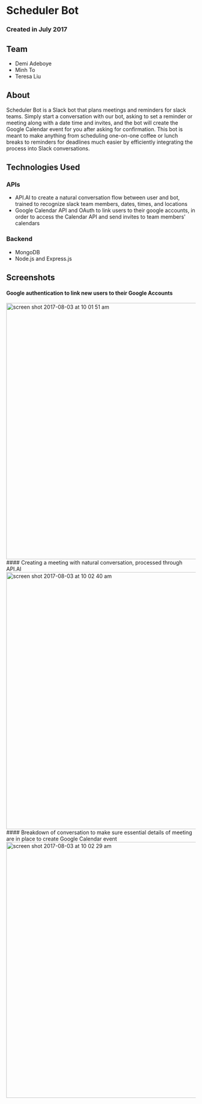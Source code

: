 # Scheduler Bot
### Created in July 2017

## Team
- Demi Adeboye
- Minh To
- Teresa Liu

## About
Scheduler Bot is a Slack bot that plans meetings and reminders for slack teams. Simply start a conversation with our bot, asking to set a reminder or meeting along with a date time and invites, and the bot will create the Google Calendar event for you after asking for confirmation. This bot is meant to make anything from scheduling one-on-one coffee or lunch breaks to reminders for deadlines much easier by efficiently integrating the process into Slack conversations.

## Technologies Used
### APIs
- API.AI to create a natural conversation flow between user and bot, trained to recognize slack team members, dates, times, and locations
- Google Calendar API and OAuth to link users to their google accounts, in order to access the Calendar API and send invites to team members' calendars
### Backend
- MongoDB
- Node.js and Express.js

## Screenshots
#### Google authentication to link new users to their Google Accounts
<img width="679" alt="screen shot 2017-08-03 at 10 01 51 am" src="https://user-images.githubusercontent.com/22362476/29253655-03979d8a-8038-11e7-80d8-636510796578.png">
#### Creating a meeting with natural conversation, processed through API.AI
<img width="681" alt="screen shot 2017-08-03 at 10 02 40 am" src="https://user-images.githubusercontent.com/22362476/29253657-039cf046-8038-11e7-95c5-072a6c277094.png">
#### Breakdown of conversation to make sure essential details of meeting are in place to create Google Calendar event
<img width="678" alt="screen shot 2017-08-03 at 10 02 29 am" src="https://user-images.githubusercontent.com/22362476/29253656-039adb4e-8038-11e7-9645-90e63e1a5158.png">
